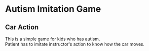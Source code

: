 # Autism Imitation Game

## Car Action

This is a simple game for kids who has autism.  
Patient has to imitate instructor's action to know how the car moves.